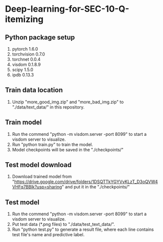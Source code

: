 # Deep-learning-for-SEC-10-Q-itemizing

## Python package setup
1. pytorch                            1.6.0
2. torchvision                        0.7.0
3. torchnet                           0.0.4
4. visdom                             0.1.8.9
5. scipy                              1.5.0
6. ipdb                               0.13.3

## Train data location
1. Unzip "more_good_img.zip" and "more_bad_img.zip" to "./data/text_data/" in this repository. 

## Train model
1. Run the commend "python -m visdom.server -port 8099" to start a visdom server to visualize.
2. Run "python train.py" to train the model.
3. Model checkpoints will be saved in the "./checkpoints/"

## Test model download
1. Download trained model from "https://drive.google.com/drive/folders/1DSQTTkYGYVvKLzT_D3oQVW4VHFq7BBlk?usp=sharing" and put it in the "./checkpoints/"

## Test model
1. Run the commend "python -m visdom.server -port 8099" to start a visdom server to visualize. 
2. Put test data (*.png files) to "./data/test_text_data/".
3. Run "python test.py" to generate a result file, where each line contains test file's name and predictive label.

